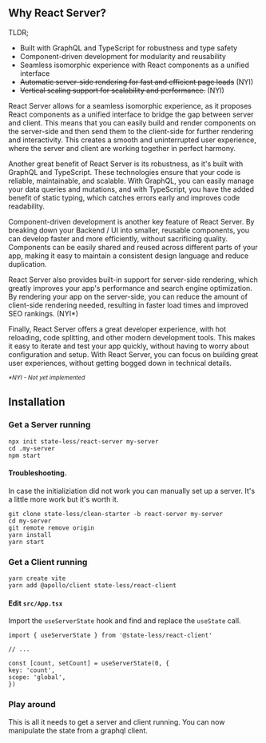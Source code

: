 ## Why React Server?

TLDR;

- Built with GraphQL and TypeScript for robustness and type safety
- Component-driven development for modularity and reusability
- Seamless isomorphic experience with React components as a unified interface
- ~~Automatic server-side rendering for fast and efficient page loads~~ (NYI)
- ~~Vertical scaling support for scalability and performance.~~ (NYI)

React Server allows for a seamless isomorphic experience, as it proposes React components as a unified interface to bridge the gap between server and client. This means that you can easily build and render components on the server-side and then send them to the client-side for further rendering and interactivity. This creates a smooth and uninterrupted user experience, where the server and client are working together in perfect harmony.

Another great benefit of React Server is its robustness, as it's built with GraphQL and TypeScript. These technologies ensure that your code is reliable, maintainable, and scalable. With GraphQL, you can easily manage your data queries and mutations, and with TypeScript, you have the added benefit of static typing, which catches errors early and improves code readability.

Component-driven development is another key feature of React Server. By breaking down your Backend / UI into smaller, reusable components, you can develop faster and more efficiently, without sacrificing quality. Components can be easily shared and reused across different parts of your app, making it easy to maintain a consistent design language and reduce duplication.

React Server also provides built-in support for server-side rendering, which greatly improves your app's performance and search engine optimization. By rendering your app on the server-side, you can reduce the amount of client-side rendering needed, resulting in faster load times and improved SEO rankings. (NYI*)

Finally, React Server offers a great developer experience, with hot reloading, code splitting, and other modern development tools. This makes it easy to iterate and test your app quickly, without having to worry about configuration and setup. With React Server, you can focus on building great user experiences, without getting bogged down in technical details.

<sub>*\*NYI - Not yet implemented*
## Installation

### Get a Server running

```
npx init state-less/react-server my-server
cd .my-server
npm start
```

#### Troubleshooting.

In case the initializiation did not work you can manually set up a server. It's a little more work but it's worth it.

```
git clone state-less/clean-starter -b react-server my-server
cd my-server
git remote remove origin
yarn install
yarn start
```

### Get a Client running

```
yarn create vite
yarn add @apollo/client state-less/react-client
```

#### Edit `src/App.tsx`

Import the `useServerState` hook and find and replace the `useState` call.

```
import { useServerState } from '@state-less/react-client'

// ...

const [count, setCount] = useServerState(0, {
key: 'count',
scope: 'global',
})
```

### Play around

This is all it needs to get a server and client running.
You can now manipulate the state from a graphql client.
